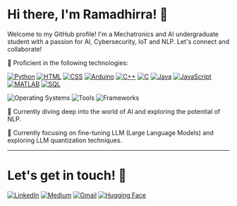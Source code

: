 # Hi there, I'm Ramadhirra! 👋

Welcome to my GitHub profile! I'm a Mechatronics and AI undergraduate student with a passion for AI, Cybersecurity, IoT and NLP. Let's connect and collaborate!

💼 Proficient in the following technologies:

[![Python](https://img.shields.io/badge/-Python-%233776AB?style=flat-square&logo=python&logoColor=white)](https://www.python.org/) 
[![HTML](https://img.shields.io/badge/-HTML-%23E34F26?style=flat-square&logo=html5&logoColor=white)](https://developer.mozilla.org/en-US/docs/Web/HTML) 
[![CSS](https://img.shields.io/badge/-CSS-%231572B6?style=flat-square&logo=css3&logoColor=white)](https://developer.mozilla.org/en-US/docs/Web/CSS) 
[![Arduino](https://img.shields.io/badge/-Arduino-%2300979D?style=flat-square&logo=arduino&logoColor=white)](https://www.arduino.cc/) 
[![C++](https://img.shields.io/badge/-C++-%2300599C?style=flat-square&logo=c%2B%2B&logoColor=white)](https://isocpp.org/) 
[![C](https://img.shields.io/badge/-C-%23A8B9CC?style=flat-square&logo=c&logoColor=white)](https://devdocs.io/c/) 
[![Java](https://img.shields.io/badge/-Java-%23007396?style=flat-square&logo=java&logoColor=white)](https://www.java.com/) 
[![JavaScript](https://img.shields.io/badge/-JavaScript-%23F7DF1E?style=flat-square&logo=javascript&logoColor=black)](https://developer.mozilla.org/en-US/docs/Web/JavaScript) 
[![MATLAB](https://img.shields.io/badge/-MATLAB-%23FF6600?style=flat-square&logo=mathworks&logoColor=white)](https://www.mathworks.com/products/matlab.html) 
[![SQL](https://img.shields.io/badge/-SQL-%23003B57?style=flat-square&logo=sql&logoColor=white)](https://www.sql.com/) 

![Operating Systems](https://img.shields.io/badge/OS-Windows%20%7C%20Linux-%230078D7?style=flat-square&labelFontSize=large)
![Tools](https://img.shields.io/badge/Tools-Git%20%7C%20Docker%20%7C%20Jupyter%20%7C%20Anaconda%20%7C%20VSCode%20%7C%20AutoCAD%20%7C%20Proteus%20%7C%20Arduino%20IDE%20%7C%20XAMPP-%23F05032?style=flat-square&labelFontSize=large)
![Frameworks](https://img.shields.io/badge/Frameworks-PyTorch%20%7C%20TensorFlow%20%7C%20scikit--learn%20%7C%20Keras%20%7C%20Flask%20%7C%20Streamlit-%23FF6F00?style=flat-square&labelFontSize=large)

🔭 Currently diving deep into the world of AI and exploring the potential of NLP.

🔬 Currently focusing on fine-tuning LLM (Large Language Models) and exploring LLM quantization techniques.

---

# Let's get in touch! 🤝

[![LinkedIn](https://img.shields.io/badge/-LinkedIn-blue?style=flat-square&logo=linkedin&logoColor=white&link=https://id.linkedin.com/in/ramadhirra-azzahra-putri-78b643252)](https://id.linkedin.com/in/ramadhirra-azzahra-putri-78b643252)
[![Medium](https://img.shields.io/badge/-Medium-%23000000?style=flat-square&logo=medium&logoColor=white&link=https://medium.com/@ramadhirraazzahraputri)](https://medium.com/@ramadhirraazzahraputri)
[![Gmail](https://img.shields.io/badge/-Gmail-%23D14836?style=flat-square&logo=gmail&logoColor=white&link=mailto:ramadhirraazzahraputri@upi.edu)](mailto:ramadhirraazzahraputri@upi.edu)
[![Hugging Face](https://img.shields.io/badge/-Hugging%20Face-%2300B89D?style=flat-square&logo=hugging%20face&logoColor=white&link=https://huggingface.co/aridoverrun)](https://huggingface.co/aridoverrun)


